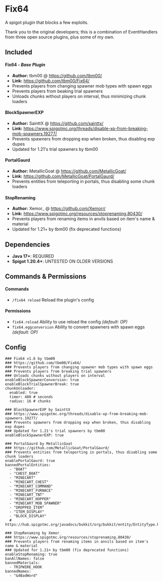 # Fix64  
A spigot plugin that blocks a few exploits.

Thank you to the original developers; this is a combination of EventHandlers from three open source plugins, plus some of my own.


## Included
#### Fix64 *- Base Plugin*  
- **Author:** tbm00 @ https://github.com/tbm00/  
- **Link:** https://github.com/tbm00/Fix64/  
- Prevents players from changing spawner mob types with spawn eggs
- Prevents players from beaking trial spawners
- Unloads chunks without players on interval, thus minimizing chunk loaders

#### BlockSpawnerEXP  
- **Author:** SainttX @ https://github.com/sainttx/  
- **Link:** https://www.spigotmc.org/threads/disable-xp-from-breaking-mob-spawners.19277/  
- Prevents spawners from dropping exp when broken, thus disabling exp dupes
- Updated for 1.21's trial spawners by tbm00
  
#### PortalGaurd  
- **Author:** MetallicGoat @ https://github.com/MetallicGoat/  
- **Link:** https://github.com/MetallicGoat/PortalGaurd/  
- Prevents entities from teleporting in portals, thus disabling some chunk loaders
  
#### StopRenaming  
- **Author:** Xemor_ @ https://github.com/Xemorr/  
- **Link:** https://www.spigotmc.org/resources/stoprenaming.80430/  
- Prevents players from renaming items in anvils based on item's name & material
- Updated for 1.21+ by tbm00 (fix deprecated functions)


## Dependencies
- **Java 17+**: REQUIRED
- **Spigot 1.20.4+**: UNTESTED ON OLDER VERSIONS


## Commands & Permissions
#### Commands
- `/fix64 reload` Reload the plugin's config
#### Permissions
- `fix64.reload` Ability to use reload the config *(default: OP)*
- `fix64.eggconversion` Ability to convert spawners with spawn eggs *(default: OP)*


## Config
```
### Fix64 v1.6 by tbm00
### https://github.com/tbm00/Fix64/
### Prevents players from changing spawner mob types with spawn eggs
### Prevents players from breaking trial spawners
### Unloads chunks without players on interval
enableBlockSpawnerConversion: true
enableBlockTrialSpawnerBreak: true
chunkUnloader:
  enabled: true
  timer: 480 # seconds
  radius: 16 # chunks

### BlockSpawnerEXP by SainttX
### https://www.spigotmc.org/threads/disable-xp-from-breaking-mob-spawners.19277/
### Prevents spawners from dropping exp when broken, thus disabling exp dupes
### Updated for 1.21's trial spawners by tbm00
enableBlockSpawnerEXP: true

### PortalGaurd by MetallicGoat
### https://github.com/MetallicGoat/PortalGaurd/
### Prevents entities from teleporting in portals, thus disabling some chunk loaders
enablePortalGaurd: true
bannedPortalEntities:
  - "BOAT"
  - "CHEST_BOAT"
  - "MINECART"
  - "MINECART_CHEST"
  - "MINECART_COMMAND"
  - "MINECART_FURNACE"
  - "MINECART_TNT"
  - "MINECART_HOPPER"
  - "MINECART_MOB_SPAWNER"
  - "DROPPED_ITEM"
  - "ITEM_DISPLAY"
  - "BLOCK_DISPLAY"
  # https://hub.spigotmc.org/javadocs/bukkit/org/bukkit/entity/EntityType.html

### StopRenaming by Xemor_
### https://www.spigotmc.org/resources/stoprenaming.80430/
### Prevents players from renaming items in anvils based on item's name & material
### Updated for 1.21+ by tbm00 (fix deprecated functions)
enableStopRenaming: true
banAllNames: false
bannedMaterials:
  - TRIPWIRE_HOOK
bannedNames:
  - "&4BadWord"
```
